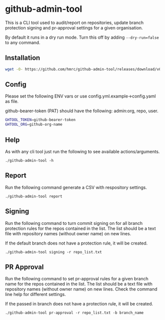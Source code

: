 # github-admin-tool

This is a CLI tool used to audit/report on repositories, update branch protection signing and pr-approval settings for a given organisation.

By default it runs in a dry run mode.  Turn this off by adding `--dry-run=false` to any command.

## Installation

```bash
wget -O- https://github.com/hmrc/github-admin-tool/releases/download/v0.1.4/github-admin-tool_0.1.4_<OS_VERSION>.tar.gz | tar -xzv && chmod 755 github-admin-tool
```

## Config

Please set the following ENV vars or use config.yml.example->config.yaml as file.

github-bearer-token (PAT) should have the following: admin:org, repo, user.

```bash
GHTOOL_TOKEN=github-bearer-token
GHTOOL_ORG=github-org-name
```

## Help

As with any cli tool just run the following to see available actions/arguments.

`./github-admin-tool -h`

## Report

Run the following command generate a CSV with respository settings.

`./github-admin-tool report`

## Signing

Run the following command to turn commit signing on for all branch protection rules for the repos contained in the list.   The list should be a text file with repository names (without owner name) on new lines.

If the default branch does not have a protection rule, it will be created.

`./github-admin-tool signing -r repo_list.txt`

## PR Approval

Run the following command to set pr-approval rules for a given branch name for the repos contained in the list.   The list should be a text file with repository names (without owner name) on new lines.  Check the command line help for different settings.

If the passed in branch does not have a protection rule, it will be created.

`./github-admin-tool pr-approval -r repo_list.txt -b branch_name`
